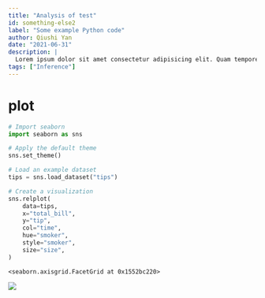 ```yaml
---
title: "Analysis of test"
id: something-else2
label: "Some example Python code"
author: Qiushi Yan
date: "2021-06-31"
description: |
  Lorem ipsum dolor sit amet consectetur adipisicing elit. Quam tempore ad aut, deleniti cupiditate ullam asperiores at magni praesentium eaque.
tags: ["Inference"]
---
```


# plot

``` python
# Import seaborn
import seaborn as sns

# Apply the default theme
sns.set_theme()

# Load an example dataset
tips = sns.load_dataset("tips")

# Create a visualization
sns.relplot(
    data=tips,
    x="total_bill",
    y="tip",
    col="time",
    hue="smoker",
    style="smoker",
    size="size",
)
```

    <seaborn.axisgrid.FacetGrid at 0x1552bc220>

![](/analysis/test_files/figure-commonmark/cell-2-output-2.png)
